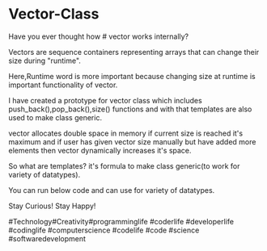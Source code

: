 # Vector-Class


Have you ever thought how # vector works internally?

Vectors are sequence containers representing arrays 
that can change their size during "runtime".

Here,Runtime word is more important because changing size at runtime
is important functionality of vector.

I have created a prototype for vector class which includes push_back(),pop_back(),size()
functions and with that templates are also used to make class generic.

vector allocates double space in memory if current size is reached it's 
maximum and if user has given vector size manually but have added more
elements then vector dynamically increases it's space.

So what are templates?
it's formula to make class generic(to work for variety of datatypes).

You can run below code and can use for variety of datatypes.

Stay Curious! Stay Happy!

#Technology#Creativity#programminglife #coderlife #developerlife #codinglife 
#computerscience #codelife #code #science #softwaredevelopment
